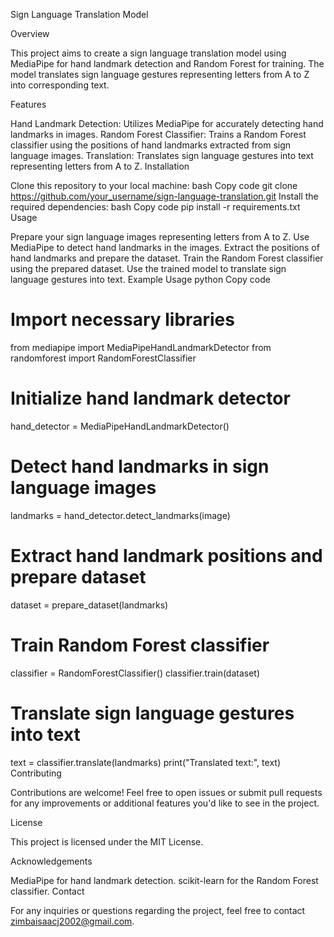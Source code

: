 Sign Language Translation Model

Overview

This project aims to create a sign language translation model using MediaPipe for hand landmark detection and Random Forest for training. The model translates sign language gestures representing letters from A to Z into corresponding text.

Features

Hand Landmark Detection: Utilizes MediaPipe for accurately detecting hand landmarks in images.
Random Forest Classifier: Trains a Random Forest classifier using the positions of hand landmarks extracted from sign language images.
Translation: Translates sign language gestures into text representing letters from A to Z.
Installation

Clone this repository to your local machine:
bash
Copy code
git clone https://github.com/your_username/sign-language-translation.git
Install the required dependencies:
bash
Copy code
pip install -r requirements.txt
Usage

Prepare your sign language images representing letters from A to Z.
Use MediaPipe to detect hand landmarks in the images.
Extract the positions of hand landmarks and prepare the dataset.
Train the Random Forest classifier using the prepared dataset.
Use the trained model to translate sign language gestures into text.
Example Usage
python
Copy code
# Import necessary libraries
from mediapipe import MediaPipeHandLandmarkDetector
from randomforest import RandomForestClassifier

# Initialize hand landmark detector
hand_detector = MediaPipeHandLandmarkDetector()

# Detect hand landmarks in sign language images
landmarks = hand_detector.detect_landmarks(image)

# Extract hand landmark positions and prepare dataset
dataset = prepare_dataset(landmarks)

# Train Random Forest classifier
classifier = RandomForestClassifier()
classifier.train(dataset)

# Translate sign language gestures into text
text = classifier.translate(landmarks)
print("Translated text:", text)
Contributing

Contributions are welcome! Feel free to open issues or submit pull requests for any improvements or additional features you'd like to see in the project.

License

This project is licensed under the MIT License.

Acknowledgements

MediaPipe for hand landmark detection.
scikit-learn for the Random Forest classifier.
Contact

For any inquiries or questions regarding the project, feel free to contact zimbaisaacj2002@gmail.com.
